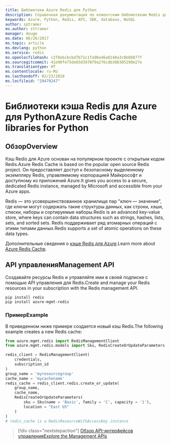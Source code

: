 ```yaml
---
title: Библиотеки Azure Redis для Python
description: Справочная документация по клиентским библиотекам Redis для Python
keywords: Azure, Python, Redis, API, SDK, database, NoSQL
author: sptramer
ms.author: sttramer
manager: douge
ms.date: 06/26/2017
ms.topic: article
ms.devlang: python
ms.service: redis
ms.openlocfilehash: c2f8ebcbcbd7b71c1fa96e46a8148a3c0b88877f
ms.sourcegitcommit: 41e90fe75de03d397079a276cdb388305290e27e
ms.translationtype: HT
ms.contentlocale: ru-RU
ms.lasthandoff: 02/23/2018
ms.locfileid: "29479247"
---
```

# <a name="azure-redis-cache-libraries-for-python"></a><span data-ttu-id="12f6d-104">Библиотеки кэша Redis для Azure для Python</span><span class="sxs-lookup"><span data-stu-id="12f6d-104">Azure Redis Cache libraries for Python</span></span>

## <a name="overview"></a><span data-ttu-id="12f6d-105">Обзор</span><span class="sxs-lookup"><span data-stu-id="12f6d-105">Overview</span></span>

<span data-ttu-id="12f6d-106">Кэш Redis для Azure основан на популярном проекте с открытым кодом Redis.</span><span class="sxs-lookup"><span data-stu-id="12f6d-106">Azure Redis Cache is based on the popular open source Redis project.</span></span> <span data-ttu-id="12f6d-107">Он предоставляет доступ к безопасному выделенному экземпляру Redis, управляемому корпорацией Майкрософт и доступному из приложений Azure.</span><span class="sxs-lookup"><span data-stu-id="12f6d-107">It gives you access to a secure, dedicated Redis instance, managed by Microsoft and accessible from your Azure apps.</span></span>

<span data-ttu-id="12f6d-108">Redis — это усовершенствованное хранилище пар "ключ — значение", где ключи могут содержать такие структуры данных, как строки, хэши, списки, наборы и сортируемые наборы.</span><span class="sxs-lookup"><span data-stu-id="12f6d-108">Redis is an advanced key-value store, where keys can contain data structures such as strings, hashes, lists, sets, and sorted sets.</span></span> <span data-ttu-id="12f6d-109">Redis поддерживает ряд атомарных операций с этими типами данных.</span><span class="sxs-lookup"><span data-stu-id="12f6d-109">Redis supports a set of atomic operations on these data types.</span></span>

<span data-ttu-id="12f6d-110">Дополнительные сведения о [кэше Redis для Azure](https://docs.microsoft.com/azure/redis-cache/).</span><span class="sxs-lookup"><span data-stu-id="12f6d-110">Learn more about [Azure Redis Cache](https://docs.microsoft.com/azure/redis-cache/).</span></span>

## <a name="management-api"></a><span data-ttu-id="12f6d-111">API управления</span><span class="sxs-lookup"><span data-stu-id="12f6d-111">Management API</span></span>

<span data-ttu-id="12f6d-112">Создавайте ресурсы Redis и управляйте ими в своей подписке с помощью API управления для Redis.</span><span class="sxs-lookup"><span data-stu-id="12f6d-112">Create and manage your Redis resources in your subscription with the Redis management API.</span></span>

```bash
pip install redis
pip install azure-mgmt-redis
```

### <a name="example"></a><span data-ttu-id="12f6d-113">Пример</span><span class="sxs-lookup"><span data-stu-id="12f6d-113">Example</span></span>

<span data-ttu-id="12f6d-114">В приведенном ниже примере создается новый кэш Redis.</span><span class="sxs-lookup"><span data-stu-id="12f6d-114">The following example creates a new Redis cache:</span></span>

```python
from azure.mgmt.redis import RedisManagementClient
from azure.mgmt.redis.models import Sku, RedisCreateOrUpdateParameters

redis_client = RedisManagementClient(
    credentials,
    subscription_id
)
group_name = 'myresourcegroup'
cache_name = 'mycachename'
redis_cache = redis_client.redis.create_or_update(
    group_name,
    cache_name,
    RedisCreateOrUpdateParameters(
        sku = Sku(name = 'Basic', family = 'C', capacity = '1'),
        location = "East US"
    )
)
# redis_cache is a RedisResourceWithAccessKey instance
```

> [!div class="nextstepaction"]
> [<span data-ttu-id="12f6d-115">Обзор API-интерфейсов управления</span><span class="sxs-lookup"><span data-stu-id="12f6d-115">Explore the Management APIs</span></span>](/python/api/overview/azure/redis/management)

